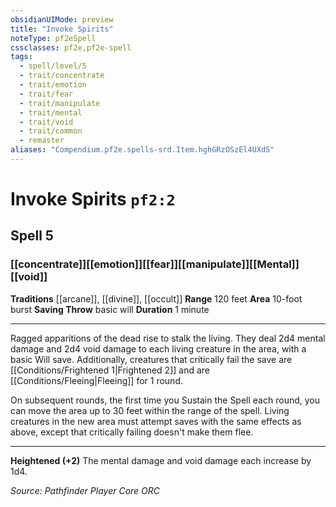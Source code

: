 ```yaml
---
obsidianUIMode: preview
title: "Invoke Spirits"
noteType: pf2eSpell
cssclasses: pf2e,pf2e-spell
tags:
  - spell/level/5
  - trait/concentrate
  - trait/emotion
  - trait/fear
  - trait/manipulate
  - trait/mental
  - trait/void
  - trait/common
  - remaster
aliases: "Compendium.pf2e.spells-srd.Item.hghGRzOSzEl4UXdS" 
---
```

# Invoke Spirits  `pf2:2`  
## Spell 5
### [[concentrate]][[emotion]][[fear]][[manipulate]][[Mental]][[void]]
**Traditions** [[arcane]], [[divine]], [[occult]]
**Range** 120 feet
**Area** 10-foot burst
**Saving Throw** basic will
**Duration** 1 minute
* * * 
Ragged apparitions of the dead rise to stalk the living. They deal 2d4 mental damage and 2d4 void damage to each living creature in the area, with a basic Will save. Additionally, creatures that critically fail the save are [[Conditions/Frightened 1|Frightened 2]] and are [[Conditions/Fleeing|Fleeing]] for 1 round.

On subsequent rounds, the first time you Sustain the Spell each round, you can move the area up to 30 feet within the range of the spell. Living creatures in the new area must attempt saves with the same effects as above, except that critically failing doesn't make them flee.

* * *

**Heightened (+2)** The mental damage and void damage each increase by 1d4.

*Source: Pathfinder Player Core*
*ORC*